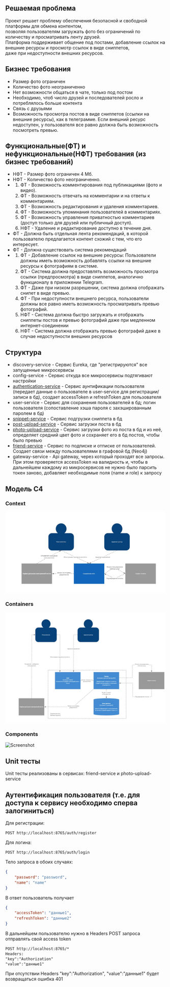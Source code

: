 ## Решаемая проблема
Проект решает проблему обеспечения безопасной и свободной платформы для обмена контентом, <br/>
позволяя пользователям загружать фото без ограничений по количеству и просматривать ленту друзей. <br/>
Платформа поддерживает общение под постами, добавление ссылок на внешние ресурсы и просмотр ссылок в виде сниппетов, <br/>
даже при недоступности внешних ресурсов.

## Бизнес требования 
* Размер фото ограничен
* Количество фото неограниченно
* Нет возможности общаться в чате, только под постом
* Необходимо, чтоб число друзей и последователей росло и потреблялось больше контента
* Связь с друзьями
* Возможность просмотра постов в виде сниппетов (ссылки на внешние ресурсы), как в телеграмме. Если внешний ресурс недоступен, у пользователя все равно должна быть возможность посмотреть превью.

## Функциональные(ФТ) и нефункциональные(НФТ) требования (из бизнес требований)
* НФТ - Размер фото ограничен 4 Мб.
* НФТ - Количество фото неограниченно.
* 1. ФТ - Возможность комментирования под публикациями (фото и видео).
  2. ФТ - Возможность отвечать на комментарии и на ответы к комментариям.
  3. ФТ - Возможность редактирования и удаления комментариев.
  4. ФТ - Возможность упоминания пользователей в комментариях.
  5. ФТ - Возможность управления приватностью комментариев (доступ только для друзей или публичный доступ).
  6. НФТ - Удаление и редактирование доступно в течение дня.
* ФТ - Должна быть отдельная лента рекомендаций, в которой пользователю предлагается контент схожий с тем, что его интересует.
* ФТ - Должна существовать система рекомендаций
* 1. ФТ - Добавление ссылок на внешние ресурсы: Пользователи должны иметь возможность добавлять ссылки на внешние ресурсы к фотографиям в системе.
  2. ФТ - Система должна предоставлять возможность просмотра ссылки (предпросмотра) в виде сниппетов, аналогично функционалу в приложении Telegram.
  3. ФТ - Даже при низком разрешении, система должна отображать снипет в виде превью.
  4. ФТ - При недоступности внешнего ресурса, пользователи должны все равно иметь возможность просматривать превью фотографий.
  5. НФТ - Система должна быстро загружать и отображать сниппеты постов и превью фотографий даже при медленном интернет-соединении
  6. НФТ - Система должна отображать превью фотографий даже в случае недоступности внешних ресурсов


## Структура
* discovery-service - Сервис Eureka, где "регистрируются" все запущенные микросервисы
* config-service - Сервис откуда все микросервисы подтягивают настройки
* [authentication-service](https://github.com/A192747/Social-network-with-photos/blob/main/authentication-service/authentication-service-documentation.yaml) - Сервис аунтификации пользователя (передает данные о пользователе в user-service для регистрации/записи в бд), создает accessToken и refreshToken для пользователя
* user-service - Сервис для сохранения пользователей в бд; логин пользователя (сопоставление хэша пароля с захэшированным паролем в бд)
* [snippet-service](https://github.com/A192747/Social-network-with-photos/blob/main/snippet-service/snippets-service-documentation.yaml) - Сервис подгрузки сниппета в бд
* [post-upload-service](https://github.com/A192747/Social-network-with-photos/blob/main/post-upload-service/post-upload-service-documentation.yaml) - Сервис загрузки поста в бд
* [photo-upload-service](https://github.com/A192747/Social-network-with-photos/blob/main/photo-upload-service/photo-upload-service-documentation.yaml) - Сервис загрузки фото из поста в бд и из неё, определяет средний цвет фото и сохраняет его в бд постов, чтобы было превью
* [friend-service](https://github.com/A192747/Social-network-with-photos/blob/main/friend-service/friend-service-documentation.yaml) - Сервис по подписке и отписке от пользователей. Создает связи между пользователями в графовой бд (Neo4j)
* gateway-service - Api gateway, через который проходят все запросы. При этом проверяется accessToken на валидность и, чтобы в дальнейшем каждому из микросервисов не нужно было парсить токен заново, добавляет необходимые поля (name и role) к запросу


## Модель C4

### Context
![Screenshot](https://github.com/A192747/Social-network-with-photos/blob/main/images/C4-Model/ContextC4.jpg)
### Containers
![Screenshot](https://github.com/A192747/Social-network-with-photos/blob/main/images/C4-Model/ContainersC4.jpg)
### Components
![Screenshot](https://github.com/A192747/Social-network-with-photos/blob/main/images/C4-Model/ComponentsС4.jpg)


## Unit тесты
Unit тесты реализованы в сервисах: friend-service и photo-upload-service

## Аутентификация пользователя (т.е. для доступа к сервису необходимо сперва залогиниться)

Для регистрации:
```http request
POST http://localhost:8765/auth/register
```

Для логина:
```http request
POST http://localhost:8765/auth/login
```

Тело запроса в обоих случаях:<br/>

``` json
{
    "password": "password",
    "name": "name"
}
```

В ответ пользователь получает <br/>

``` json
{
    "accessToken": "данные1",
    "refreshToken": "данные2"
}
```

В дальнейшем пользователю нужно в Headers POST запроса отправлять свой access token <br/>

```http request
POST http://localhost:8765/*
Headers: 
"key":"Authorization"
"value":"данные1"
```

При отсутствии Headers "key":"Authorization", "value":"данные1"
будет возвращаться ошибка 401 






